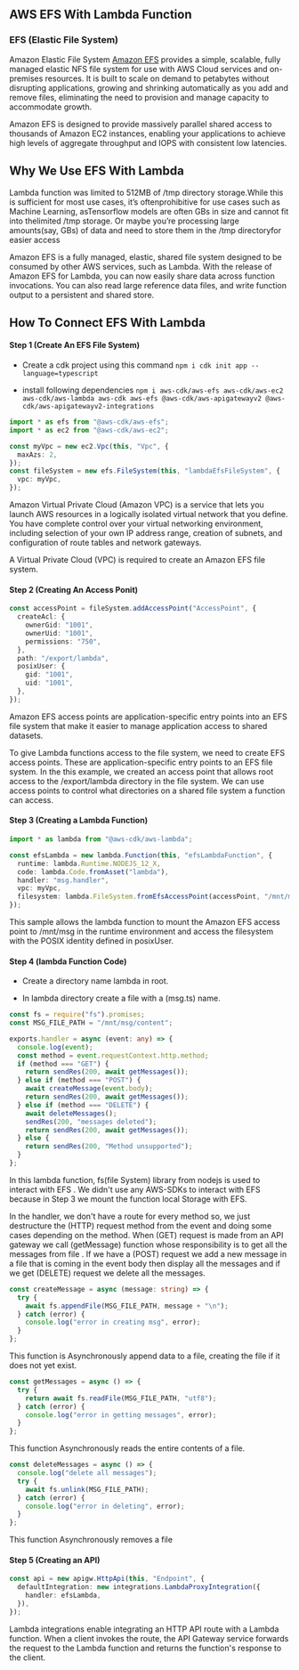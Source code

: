 ## AWS EFS With Lambda Function

### EFS (Elastic File System)

Amazon Elastic File System [Amazon EFS](https://aws.amazon.com/efs/) provides a simple, scalable, fully managed elastic NFS file system for use with AWS Cloud services and on-premises resources. It is built to scale on demand to petabytes without disrupting applications, growing and shrinking automatically as you add and remove files, eliminating the need to provision and manage capacity to accommodate growth.

Amazon EFS is designed to provide massively parallel shared access to thousands of Amazon EC2 instances, enabling your applications to achieve high levels of aggregate throughput and IOPS with consistent low latencies.

## Why We Use EFS With Lambda

Lambda function was limited to 512MB of /tmp directory storage.While this is sufficient for most use cases, it’s oftenprohibitive for use cases such as Machine Learning, asTensorflow models are often GBs in size and cannot fit into thelimited /tmp storage. Or maybe you’re processing large amounts(say, GBs) of data and need to store them in the /tmp directoryfor easier access

Amazon EFS is a fully managed, elastic, shared file system designed to be consumed by other AWS services, such as Lambda. With the release of Amazon EFS for Lambda, you can now easily share data across function invocations. You can also read large reference data files, and write function output to a persistent and shared store.

## How To Connect EFS With Lambda

#### Step 1 (Create An EFS File System)

- Create a cdk project using this command `npm i cdk init app --language=typescript`

- install following dependencies `npm i aws-cdk/aws-efs aws-cdk/aws-ec2 aws-cdk/aws-lambda aws-cdk aws-efs @aws-cdk/aws-apigatewayv2 @aws-cdk/aws-apigatewayv2-integrations`

```typescript
import * as efs from "@aws-cdk/aws-efs";
import * as ec2 from "@aws-cdk/aws-ec2";

const myVpc = new ec2.Vpc(this, "Vpc", {
  maxAzs: 2,
});
const fileSystem = new efs.FileSystem(this, "lambdaEfsFileSystem", {
  vpc: myVpc,
});
```

Amazon Virtual Private Cloud (Amazon VPC) is a service that lets you launch AWS resources in a logically isolated virtual network that you define. You have complete control over your virtual networking environment, including selection of your own IP address range, creation of subnets, and configuration of route tables and network gateways.

A Virtual Private Cloud (VPC) is required to create an Amazon EFS file system.

#### Step 2 (Creating An Access Ponit)

```typescript
const accessPoint = fileSystem.addAccessPoint("AccessPoint", {
  createAcl: {
    ownerGid: "1001",
    ownerUid: "1001",
    permissions: "750",
  },
  path: "/export/lambda",
  posixUser: {
    gid: "1001",
    uid: "1001",
  },
});
```

<!--
Amazon EFS access points are application-specific entry points into an EFS file system that make it easier to manage application access to shared datasets. Access points can enforce a user identity, including the user's POSIX groups, for all file system requests that are made through the access point.Access points can also enforce a different root directory for the file system so that clients can only access data in the specified directory or its subdirectories. -->

Amazon EFS access points are application-specific entry points into an EFS file system that make it easier to manage application access to shared datasets.

To give Lambda functions access to the file system, we need to create EFS access points. These are application-specific entry points to an EFS file system. In the this example, we created an access point that allows root access to the /export/lambda directory in the file system. We can use access points to control what directories on a shared file system a function can access.

#### Step 3 (Creating a Lambda Function)

```typescript
import * as lambda from "@aws-cdk/aws-lambda";

const efsLambda = new lambda.Function(this, "efsLambdaFunction", {
  runtime: lambda.Runtime.NODEJS_12_X,
  code: lambda.Code.fromAsset("lambda"),
  handler: "msg.handler",
  vpc: myVpc,
  filesystem: lambda.FileSystem.fromEfsAccessPoint(accessPoint, "/mnt/msg"),
});
```

This sample allows the lambda function to mount the Amazon EFS access point to /mnt/msg in the runtime environment and access the filesystem with the POSIX identity defined in posixUser.

#### Step 4 (lambda Function Code)

- Create a directory name lambda in root.

- In lambda directory create a file with a (msg.ts) name.

```typescript
const fs = require("fs").promises;
const MSG_FILE_PATH = "/mnt/msg/content";

exports.handler = async (event: any) => {
  console.log(event);
  const method = event.requestContext.http.method;
  if (method === "GET") {
    return sendRes(200, await getMessages());
  } else if (method === "POST") {
    await createMessage(event.body);
    return sendRes(200, await getMessages());
  } else if (method === "DELETE") {
    await deleteMessages();
    sendRes(200, "messages deleted");
    return sendRes(200, await getMessages());
  } else {
    return sendRes(200, "Method unsupported");
  }
};
```

In this lambda function, fs(file System) library from nodejs is used to interact with EFS . We didn't use any AWS-SDKs to interact with EFS because in Step 3 we mount the function local Storage with EFS.

In the handler, we don't have a route for every method so, we just destructure the (HTTP) request method from the event and doing some cases depending on the method. When (GET) request is made from an API gateway we call (getMessage) function whose responsibility is to get all the messages from file . If we have a (POST) request we add a new message in a file that is coming in the event body then display all the messages and if we get (DELETE) request we delete all the messages.

```typescript
const createMessage = async (message: string) => {
  try {
    await fs.appendFile(MSG_FILE_PATH, message + "\n");
  } catch (error) {
    console.log("error in creating msg", error);
  }
};
```

This function is Asynchronously append data to a file, creating the file if it does not yet exist.

```typescript
const getMessages = async () => {
  try {
    return await fs.readFile(MSG_FILE_PATH, "utf8");
  } catch (error) {
    console.log("error in getting messages", error);
  }
};
```

This function Asynchronously reads the entire contents of a file.

```typescript
const deleteMessages = async () => {
  console.log("delete all messages");
  try {
    await fs.unlink(MSG_FILE_PATH);
  } catch (error) {
    console.log("error in deleting", error);
  }
};
```

This function Asynchronously removes a file

#### Step 5 (Creating an API)

```typescript
const api = new apigw.HttpApi(this, "Endpoint", {
  defaultIntegration: new integrations.LambdaProxyIntegration({
    handler: efsLambda,
  }),
});
```

Lambda integrations enable integrating an HTTP API route with a Lambda function. When a client invokes the route, the API Gateway service forwards the request to the Lambda function and returns the function's response to the client.

